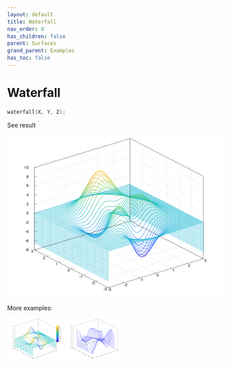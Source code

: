 ```yaml
---
layout: default
title: Waterfall
nav_order: 8
has_children: false
parent: Surfaces
grand_parent: Examples
has_toc: false
---
```

# Waterfall

```cpp
waterfall(X, Y, Z);
```


See result

[![example_waterfall_1](waterfall/waterfall_1.png)](https://github.com/alandefreitas/matplotplusplus/blob/master/examples/surfaces/waterfall/waterfall_1.cpp)

More examples:
    
[![example_waterfall_2](waterfall/waterfall_2_thumb.png)](https://github.com/alandefreitas/matplotplusplus/blob/master/examples/surfaces/waterfall/waterfall_2.cpp)  [![example_waterfall_3](waterfall/waterfall_3_thumb.png)](https://github.com/alandefreitas/matplotplusplus/blob/master/examples/surfaces/waterfall/waterfall_3.cpp)

  




<!-- Generated with mdsplit: https://github.com/alandefreitas/mdsplit -->
